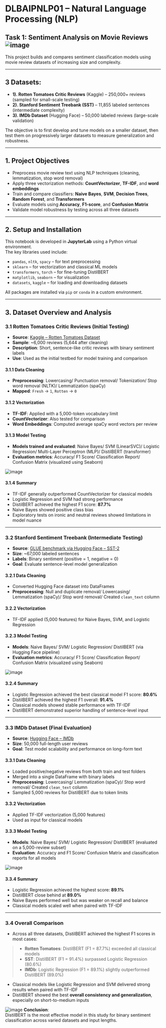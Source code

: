 # DLBAIPNLP01 – Natural Language Processing (NLP)

## Task 1: Sentiment Analysis on Movie Reviews ![image](https://github.com/user-attachments/assets/8f31d0ef-3732-4a45-b288-580a4c27c444)

This project builds and compares sentiment classification models using movie review datasets of increasing size and complexity.

---

## 3 Datasets:
- **1). Rotten Tomatoes Critic Reviews** (Kaggle) – 250,000+ reviews (sampled for small-scale testing)  
- **2). Stanford Sentiment Treebank (SST)** – 11,855 labeled sentences (intermediate complexity)  
- **3). IMDb Dataset** (Hugging Face) – 50,000 labeled reviews (large-scale validation)

The objective is to first develop and tune models on a smaller dataset, then test them on progressively larger datasets to measure generalization and robustness.

---

## 1. Project Objectives

- Preprocess movie review text using NLP techniques (cleaning, lemmatization, stop word removal)  
- Apply three vectorization methods: **CountVectorizer**, **TF-IDF**, and **word embeddings**  
- Train and compare classifiers: **Naive Bayes**, **SVM**, **Decision Trees**, **Random Forest**, and **Transformers**  
- Evaluate models using **Accuracy**, **F1-score**, and **Confusion Matrix**  
- Validate model robustness by testing across all three datasets  

---

## 2. Setup and Installation

This notebook is developed in **JupyterLab** using a Python virtual environment.  
The key libraries used include:

- `pandas`, `nltk`, `spacy` – for text preprocessing  
- `sklearn` – for vectorization and classical ML models  
- `transformers`, `torch` – for fine-tuning DistilBERT  
- `matplotlib`, `seaborn` – for visualization  
- `datasets`, `kaggle` – for loading and downloading datasets  

All packages are installed via `pip` or `conda` in a custom environment.

---

## 3. Dataset Overview and Analysis

### 3.1 Rotten Tomatoes Critic Reviews (Initial Testing)

- **Source**: [Kaggle – Rotten Tomatoes Dataset](https://www.kaggle.com/datasets/stefanoleone992/rotten-tomatoes-movies-and-critic-reviews-dataset)  
- **Sample**: ~6,000 reviews (5,644 after cleaning)  
- **Description**: Short, sentence-like critic reviews with binary sentiment labels  
- **Use**: Used as the initial testbed for model training and comparison

#### 3.1.1 Data Cleaning

- **Preprocessing**: Lowercasing/ Punctuation removal/ Tokenization/ Stop word removal (NLTK)/ Lemmatization (spaCy)
- **Mapped**: `Fresh` → `1`, `Rotten` → `0`

#### 3.1.2 Vectorization

- **TF-IDF**: Applied with a 5,000-token vocabulary limit  
- **CountVectorizer**: Also tested for comparison  
- **Word Embeddings**: Computed average spaCy word vectors per review

#### 3.1.3 Model Testing

- **Models trained and evaluated**: Naive Bayes/ SVM (LinearSVC)/ Logistic Regression/ Multi-Layer Perceptron (MLP)/ DistilBERT (transformer)
- **Evaluation metrics**: Accuracy/ F1 Score/ Classification Report/ Confusion Matrix (visualized using Seaborn)
  
![image](https://github.com/user-attachments/assets/08d0a05b-0149-497c-9498-88ff9a8acbc2)

#### 3.1.4 Summary

- TF-IDF generally outperformed CountVectorizer for classical models  
- Logistic Regression and SVM had strong performance  
- DistilBERT achieved the highest F1 score: **87.7%**  
- Naive Bayes showed positive class bias  
- Exploratory tests on ironic and neutral reviews showed limitations in model nuance

---

### 3.2 Stanford Sentiment Treebank (Intermediate Testing)

- **Source**: [GLUE benchmark via Hugging Face – SST-2](https://nlp.stanford.edu/sentiment/index.html)  
- **Size**: ~67,000 labeled sentences  
- **Labels**: Binary sentiment (positive = 1, negative = 0)  
- **Goal**: Evaluate sentence-level model generalization

#### 3.2.1 Data Cleaning

- Converted Hugging Face dataset into DataFrames  
- **Preprocessing**: Null and duplicate removal/ Lowercasing/ Lemmatization (spaCy)/ Stop word removal/ Created `clean_text` column

#### 3.2.2 Vectorization

- TF-IDF applied (5,000 features) for Naive Bayes, SVM, and Logistic Regression

#### 3.2.3 Model Testing

- **Models**: Naive Bayes/ SVM/ Logistic Regression/ DistilBERT (via Hugging Face pipeline)
- **Evaluation metrics**: Accuracy/ F1 Score/ Classification Report/ Confusion Matrix (visualized using Seaborn)

![image](https://github.com/user-attachments/assets/db1bb3b1-bb74-4f99-9ffb-37ef3cc4a520)

#### 3.2.4 Summary

- Logistic Regression achieved the best classical model F1 score: **80.6%**  
- DistilBERT achieved the highest F1 overall: **91.4%**  
- Classical models showed stable performance with TF-IDF  
- DistilBERT demonstrated superior handling of sentence-level input

---

### 3.3 IMDb Dataset (Final Evaluation)

- **Source**: [Hugging Face – IMDb](https://huggingface.co/datasets/imdb)  
- **Size**: 50,000 full-length user reviews  
- **Goal**: Test model scalability and performance on long-form text

#### 3.3.1 Data Cleaning

- Loaded positive/negative reviews from both train and test folders  
- Merged into a single DataFrame with binary labels  
- **Preprocessing**: Lowercasing/ Lemmatization (spaCy)/ Stop word removal/ Created `clean_text` column  
- Sampled 5,000 reviews for DistilBERT due to token limits

#### 3.3.2 Vectorization

- Applied TF-IDF vectorization (5,000 features)  
- Used as input for classical models

#### 3.3.3 Model Testing

- **Models**: Naive Bayes/ SVM/ Logistic Regression/ DistilBERT (evaluated on a 5,000-review subset)
- **Evaluation**: Accuracy and F1 Score/ Confusion Matrix and classification reports for all models

![image](https://github.com/user-attachments/assets/c347eb91-4cd9-4b72-807d-0663221f2db7)

#### 3.3.4 Summary

- Logistic Regression achieved the highest score: **89.1%**  
- DistilBERT close behind at **89.0%**  
- Naive Bayes performed well but was weaker on recall and balance  
- Classical models scaled well when paired with TF-IDF  

---

### 3.4 Overall Comparison

- Across all three datasets, DistilBERT achieved the highest F1 scores in most cases:

> - **Rotten Tomatoes**: DistilBERT (F1 = 87.7%) exceeded all classical models  
> - **SST**: DistilBERT (F1 = 91.4%) surpassed Logistic Regression (80.6%)  
> - **IMDb**: Logistic Regression (F1 = 89.1%) slightly outperformed DistilBERT (89.0%)

- Classical models like Logistic Regression and SVM delivered strong results when paired with TF-IDF  
- DistilBERT showed the best **overall consistency and generalization**, especially on short-to-medium inputs

![image](https://github.com/user-attachments/assets/31946f65-d4b3-4bcc-9aa8-70d92425d519)
**Conclusion**:  
DistilBERT is the most effective model in this study for binary sentiment classification across varied datasets and input lengths.

